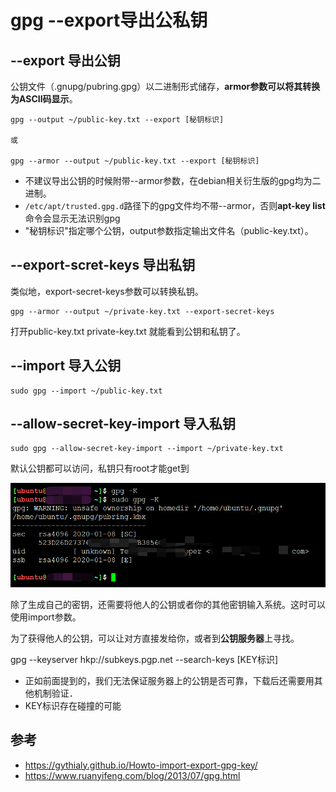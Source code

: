 # gpg --export导出公私钥


## --export 导出公钥

公钥文件（.gnupg/pubring.gpg）以二进制形式储存，**armor参数可以将其转换为ASCII码显示**。

```
gpg --output ~/public-key.txt --export [秘钥标识]

或

gpg --armor --output ~/public-key.txt --export [秘钥标识]
```

* 不建议导出公钥的时候附带--armor参数，在debian相关衍生版的gpg均为二进制。
* ```/etc/apt/trusted.gpg.d```路径下的gpg文件均不带--armor，否则**apt-key list**命令会显示无法识别gpg
* "秘钥标识"指定哪个公钥，output参数指定输出文件名（public-key.txt）。



## --export-scret-keys 导出私钥

类似地，export-secret-keys参数可以转换私钥。

```
gpg --armor --output ~/private-key.txt --export-secret-keys
```

打开public-key.txt private-key.txt 就能看到公钥和私钥了。

## --import 导入公钥

```
sudo gpg --import ~/public-key.txt
```

## --allow-secret-key-import 导入私钥

```
sudo gpg --allow-secret-key-import --import ~/private-key.txt
```

默认公钥都可以访问，私钥只有root才能get到

![20200108_111444_59](image/20200108_111444_59.png)


除了生成自己的密钥，还需要将他人的公钥或者你的其他密钥输入系统。这时可以使用import参数。


为了获得他人的公钥，可以让对方直接发给你，或者到**公钥服务器**上寻找。

gpg --keyserver hkp://subkeys.pgp.net --search-keys [KEY标识]

* 正如前面提到的，我们无法保证服务器上的公钥是否可靠，下载后还需要用其他机制验证．
* KEY标识存在碰撞的可能


## 参考

* <https://gythialy.github.io/Howto-import-export-gpg-key/>
* <https://www.ruanyifeng.com/blog/2013/07/gpg.html>
